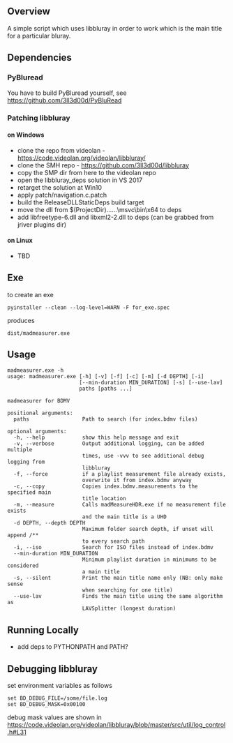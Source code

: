 ## Overview

A simple script which uses libbluray in order to work which is the main title for a particular bluray.

## Dependencies

### PyBluread 

You have to build PyBluread yourself, see https://github.com/3ll3d00d/PyBluRead

### Patching libbluray 

#### on Windows

* clone the repo from videolan - https://code.videolan.org/videolan/libbluray/
* clone the SMH repo - https://github.com/3ll3d00d/libbluray
* copy the SMP dir from here to the videolan repo
* open the libbluray_deps solution in VS 2017
* retarget the solution at Win10
* apply patch/navigation.c.patch 
* build the ReleaseDLLStaticDeps build target
* move the dll from $(ProjectDir)..\..\..\msvc\bin\x64 to deps
* add libfreetype-6.dll and libxml2-2.dll to deps (can be grabbed from jriver plugins dir)

#### on Linux

* TBD  

## Exe

to create an exe

    pyinstaller --clean --log-level=WARN -F for_exe.spec
    
produces 

    dist/madmeasurer.exe
    
## Usage
    
    madmeasurer.exe -h
    usage: madmeasurer.exe [-h] [-v] [-f] [-c] [-m] [-d DEPTH] [-i]
                           [--min-duration MIN_DURATION] [-s] [--use-lav]
                           paths [paths ...]
    
    madmeasurer for BDMV
    
    positional arguments:
      paths                 Path to search (for index.bdmv files)
    
    optional arguments:
      -h, --help            show this help message and exit
      -v, --verbose         Output additional logging, can be added multiple
                            times, use -vvv to see additional debug logging from
                            libbluray
      -f, --force           if a playlist measurement file already exists,
                            overwrite it from index.bdmv anyway
      -c, --copy            Copies index.bdmv.measurements to the specified main
                            title location
      -m, --measure         Calls madMeasureHDR.exe if no measurement file exists
                            and the main title is a UHD
      -d DEPTH, --depth DEPTH
                            Maximum folder search depth, if unset will append /**
                            to every search path
      -i, --iso             Search for ISO files instead of index.bdmv
      --min-duration MIN_DURATION
                            Minimum playlist duration in minimums to be considered
                            a main title
      -s, --silent          Print the main title name only (NB: only make sense
                            when searching for one title)
      --use-lav             Finds the main title using the same algorithm as
                            LAVSplitter (longest duration)


## Running Locally

* add deps to PYTHONPATH and PATH?

## Debugging libbluray

set environment variables as follows

    set BD_DEBUG_FILE=/some/file.log
    set BD_DEBUG_MASK=0x00100
    
debug mask values are shown in https://code.videolan.org/videolan/libbluray/blob/master/src/util/log_control.h#L31


